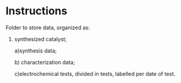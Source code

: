 # Instructions
Folder to store data, organized as:
1) synthesized catalyst;
   
   a)synthesis data;

   b) characterization data;

   c)electrochemical tests, divided in tests, labelled per date of test.	
